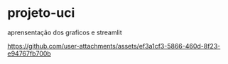 # projeto-uci


aprensentação dos graficos e streamlit

https://github.com/user-attachments/assets/ef3a1cf3-5866-460d-8f23-e94767fb700b

